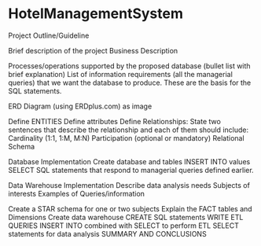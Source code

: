 # HotelManagementSystem
Project Outline/Guideline

Brief description of the project Business Description

Processes/operations supported by the proposed database (bullet list with brief explanation) List of information requirements (all the managerial queries) that we want the database to produce. These are the basis for the SQL statements.

ERD Diagram (using ERDplus.com) as image

Define ENTITIES Define attributes Define Relationships: State two sentences that describe the relationship and each of them should include: Cardinality (1:1, 1:M, M:N) Participation (optional or mandatory) Relational Schema

Database Implementation Create database and tables INSERT INTO values SELECT SQL statements that respond to managerial queries defined earlier.

Data Warehouse Implementation Describe data analysis needs Subjects of interests Examples of Queries/information

Create a STAR schema for one or two subjects Explain the FACT tables and Dimensions Create data warehouse CREATE SQL statements WRITE ETL QUERIES INSERT INTO combined with SELECT to perform ETL SELECT statements for data analysis SUMMARY AND CONCLUSIONS
